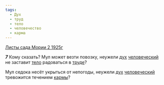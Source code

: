 ```yaml
---
tags:
  - Дух
  - труд
  - тело
  - человечество
  - карма
---
```


[Листы сада Мории 2 1925г](/agni/1925)

___7___
Кому сказать? Мул может везти повозку, неужели [дух](/tag/#Дух) [человеческий](/tag/#человечество) не заставит [тело](/tag/#тело) радоваться в [труде](/tag/#труд)?   

Мул седока несёт укрыться от непогоды, неужели [дух](/tag/#Дух) [человеческий](/tag/#человечество) тревожится течением [кармы](/tag/#карма)?   

